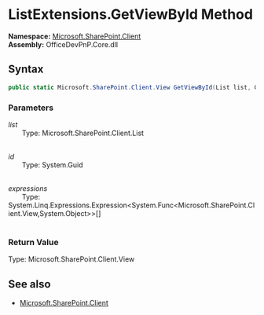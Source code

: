 # ListExtensions.GetViewById Method  
**Namespace:** [Microsoft.SharePoint.Client](Microsoft.SharePoint.Client.md)  
**Assembly:** OfficeDevPnP.Core.dll  
## Syntax
```C#
public static Microsoft.SharePoint.Client.View GetViewById(List list, Guid id, Expression<Func<View, Object>>[] expressions)
```
### Parameters
*list*  
&emsp;&emsp;Type: Microsoft.SharePoint.Client.List  
&emsp;&emsp;  
  
*id*  
&emsp;&emsp;Type: System.Guid  
&emsp;&emsp;  
  
*expressions*  
&emsp;&emsp;Type: System.Linq.Expressions.Expression<System.Func<Microsoft.SharePoint.Client.View,System.Object>>[]  
&emsp;&emsp;  
  
### Return Value
Type: Microsoft.SharePoint.Client.View  

## See also
- [Microsoft.SharePoint.Client](Microsoft.SharePoint.Client.md)
